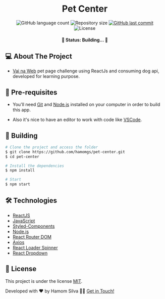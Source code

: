 <h1 align="center">Pet Center</h1>

<p align="center">
  <img alt="GitHub language count" src="https://img.shields.io/github/languages/count/hamomgs/pet-center?color=%2304D361" />

  <img alt="Repository size" src="https://img.shields.io/github/repo-size/hamomgs/pet-center" />
  
  <a href="https://github.com/tgmarinho/README-ecoleta/commits/master">
    <img alt="GitHub last commit" src="https://img.shields.io/github/last-commit/hamomgs/pet-center" />
  </a>
    
   <img alt="License" src="https://img.shields.io/badge/license-MIT-brightgreen" />
</p>

<h4 align="center">🚧 Status: Building... 🚧</h4>

## 💻 About The Project
- [Vai na Web](https://vainaweb.com.br) pet page challenge using ReactJs and consuming dog api, developed for learning purpose.
<!-- - You can see the demo by clicking [here](https://pet-center-hamomgs.vercel.app/). -->

<!-- ### Mobile

<img src="#" alt="mobile version" width="300px" /> 

### Web

<img src="#" alt="web version" width="800px" /> -->

## 🚀 Pre-requisites

- You'll need [Git](https://git-scm.com) and [Node.js](https://nodejs.org) installed on your computer in order to build this app. 

- Also it's nice to have an editor to work with code like [VSCode](https://code.visualstudio.com/).

## 🎲 Building

```bash
# Clone the project and access the folder
$ git clone https://github.com/hamomgs/pet-center.git
$ cd pet-center

# Install the dependencies
$ npm install

# Start
$ npm start
```

## 🛠 Technologies

- [ReactJS](https://pt-br.reactjs.org/)
- [JavaScript](https://devdocs.io/javascript/)
- [Styled-Components](https://styled-components.com)
- [Node.js](https://nodejs.org/en/)
- [React Router DOM](https://reactrouter.com/)
- [Axios](https://www.npmjs.com/package/axios)
- [React Loader Spinner](https://www.npmjs.com/package/react-loader-spinner)
- [React Dropdown](https://www.npmjs.com/package/react-dropdown)

## 📝 License

This project is under the license [MIT](https://github.com/hamomgs/pet-center/blob/main/LICENCE).

Developed with ❤ by Hamom Silva 👋🏽 [Get in Touch!](Https://www.linkedin.com/in/hamomgs/)